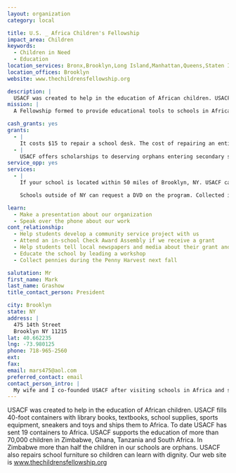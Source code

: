 ```yaml
---
layout: organization
category: local

title: U.S. _ Africa Children's Fellowship
impact_area: Children
keywords: 
  - Children in Need
  - Education
location_services: Bronx,Brooklyn,Long Island,Manhattan,Queens,Staten Island,Greater New York
location_offices: Brooklyn
website: www.thechildrensfellowship.org

description: |
  USACF was created to help in the education of African children. USACF fills 40-foot containers with library books, textbooks, school supplies, sports equipment, sneakers and toys and ships them to Africa. To date USACF has sent 19 containers to Africa. USACF supports the education of more than 70,000 children in Zimbabwe, Ghana, Tanzania and South Africa. In Zimbabwe more than half the children in our schools are orphans. USACF also repairs school furniture so children can learn with dignity. Our web site is www.thechildrensfellowship.org
mission: |
  A Fellowship formed to provide educational tools to schools in Africa.

cash_grants: yes
grants: 
  - |
    It costs $15 to repair a school desk. The cost of repairing an entire classroom is $600. Schools and organizations that raise more than $150 can have their name stenciled onto the repaired desks.
  - |
    USACF offers scholarships to deserving orphans entering secondary school. Cost is $200 a year. Schools sponsoring a child in high school will receive a letter from that child. USACF asks for a four year commitment to that child's education.
service_opp: yes
services: 
  - |
    If your school is located within 50 miles of Brooklyn, NY. USACF can arrange for a speaker to come to your school and talk about the program. After a presentation, students are asked to bring in their own children's books, school supplies, art supplies, sports equipment and toys. After donations are boxed, USACF will pick up the donations if there are more than 10 boxes. 

    Schools outside of NY can request a DVD on the program. Collected items would be shipped to USACF in Brooklyn

learn: 
  - Make a presentation about our organization
  - Speak over the phone about our work
cont_relationship: 
  - Help students develop a community service project with us
  - Attend an in-school Check Award Assembly if we receive a grant
  - Help students tell local newspapers and media about their grant and/or project with us
  - Educate the school by leading a workshop
  - Collect pennies during the Penny Harvest next fall

salutation: Mr
first_name: Mark
last_name: Grashow
title_contact_person: President

city: Brooklyn
state: NY
address: |
  475 14th Street  
  Brooklyn NY 11215
lat: 40.662235
lng: -73.980125
phone: 718-965-2560
ext: 
fax: 
email: mars475@aol.com
preferred_contact: email
contact_person_intro: |
  My wife and I co-founded USACF after visiting schools in Africa and seeing that the schools had no books, no school supplies, no libraries and no sports equipment. Once home from Africa we found 35 schools in NY to become sister schools to schools in Africa. Before starting USACF I taught for 35 years in a Brooklyn High School.
---
```

USACF was created to help in the education of African children. USACF fills 40-foot containers with library books, textbooks, school supplies, sports equipment, sneakers and toys and ships them to Africa. To date USACF has sent 19 containers to Africa. USACF supports the education of more than 70,000 children in Zimbabwe, Ghana, Tanzania and South Africa. In Zimbabwe more than half the children in our schools are orphans. USACF also repairs school furniture so children can learn with dignity. Our web site is www.thechildrensfellowship.org